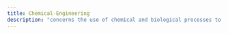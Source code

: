 ```yaml
---
title: Chemical-Engineering
description: "concerns the use of chemical and biological processes to produce useful materials or substances. It’s a multidisciplinary subject, combining natural and experimental sciences (such as chemistry and physics), along with life sciences (such as biology, microbiology and biochemistry), plus mathematics and economics."
---
```

